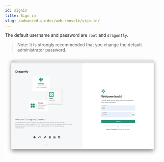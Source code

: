```yaml
---
id: signin
title: Sign in
slug: /advanced-guides/web-console/sign-in/
---
```


The default username and password are `root` and `dragonfly`.

> Note: It is strongly recommended that you change the default administrator password.

![signin](../../resource/advanced-guides/web-console/login//signin.png)
